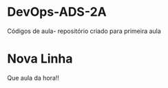 # DevOps-ADS-2A
Códigos de aula- repositório criado para primeira aula

# Nova Linha
Que aula da hora!! 

